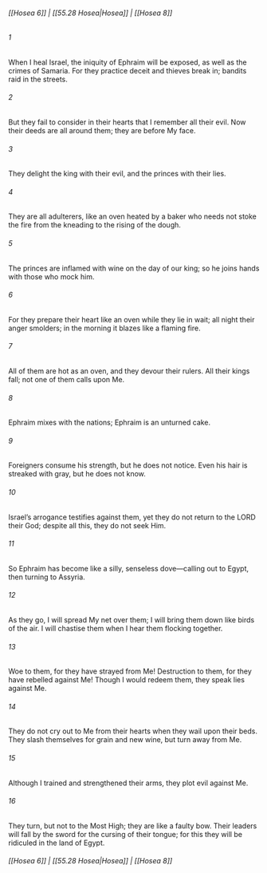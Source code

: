 
###### [[Hosea 6]] | [[55.28 Hosea|Hosea]] | [[Hosea 8]]

###### 1
When I heal Israel, the iniquity of Ephraim will be exposed, as well as the crimes of Samaria. For they practice deceit and thieves break in; bandits raid in the streets.
###### 2
But they fail to consider in their hearts that I remember all their evil. Now their deeds are all around them; they are before My face.
###### 3
They delight the king with their evil, and the princes with their lies.
###### 4
They are all adulterers, like an oven heated by a baker who needs not stoke the fire from the kneading to the rising of the dough.
###### 5
The princes are inflamed with wine on the day of our king; so he joins hands with those who mock him.
###### 6
For they prepare their heart like an oven while they lie in wait; all night their anger smolders; in the morning it blazes like a flaming fire.
###### 7
All of them are hot as an oven, and they devour their rulers. All their kings fall; not one of them calls upon Me.
###### 8
Ephraim mixes with the nations; Ephraim is an unturned cake.
###### 9
Foreigners consume his strength, but he does not notice. Even his hair is streaked with gray, but he does not know.
###### 10
Israel’s arrogance testifies against them, yet they do not return to the LORD their God; despite all this, they do not seek Him.
###### 11
So Ephraim has become like a silly, senseless dove—calling out to Egypt, then turning to Assyria.
###### 12
As they go, I will spread My net over them; I will bring them down like birds of the air. I will chastise them when I hear them flocking together.
###### 13
Woe to them, for they have strayed from Me! Destruction to them, for they have rebelled against Me! Though I would redeem them, they speak lies against Me.
###### 14
They do not cry out to Me from their hearts when they wail upon their beds. They slash themselves for grain and new wine, but turn away from Me.
###### 15
Although I trained and strengthened their arms, they plot evil against Me.
###### 16
They turn, but not to the Most High; they are like a faulty bow. Their leaders will fall by the sword for the cursing of their tongue; for this they will be ridiculed in the land of Egypt.

###### [[Hosea 6]] | [[55.28 Hosea|Hosea]] | [[Hosea 8]]
